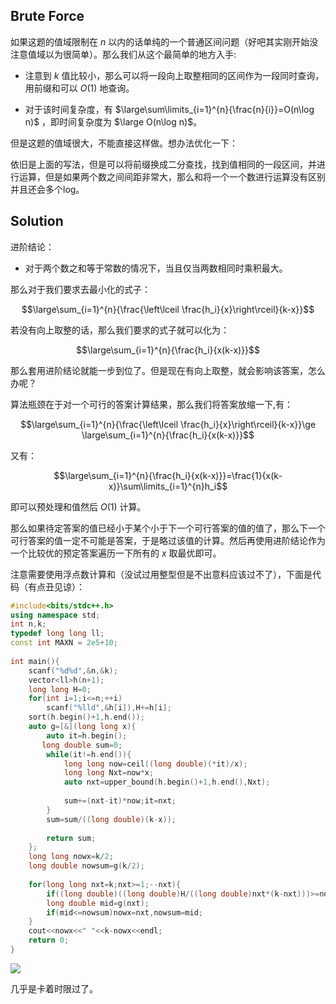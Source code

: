 ## Brute Force

如果这题的值域限制在 $n$ 以内的话单纯的一个普通区间问题（好吧其实刚开始没注意值域以为很简单）。那么我们从这个最简单的地方入手:

- 注意到 $k$ 值比较小，那么可以将一段向上取整相同的区间作为一段同时查询，用前缀和可以 $O(1)$ 地查询。

- 对于该时间复杂度，有 $\large\sum\limits_{i=1}^{n}{\frac{n}{i}}=O(n\log n)$ ，即时间复杂度为 $\large O(n\log n)$。

但是这题的值域很大，不能直接这样做。想办法优化一下：

依旧是上面的写法，但是可以将前缀换成二分查找，找到值相同的一段区间，并进行运算，但是如果两个数之间间距非常大，那么和将一个一个数进行运算没有区别并且还会多个log。

## Solution

进阶结论：

- 对于两个数之和等于常数的情况下，当且仅当两数相同时乘积最大。

那么对于我们要求去最小化的式子：

$$\large\sum_{i=1}^{n}{\frac{\left\lceil \frac{h_i}{x}\right\rceil}{k-x}}$$

若没有向上取整的话，那么我们要求的式子就可以化为：

$$\large\sum_{i=1}^{n}{\frac{h_i}{x(k-x)}}$$

那么套用进阶结论就能一步到位了。但是现在有向上取整，就会影响该答案，怎么办呢？

算法瓶颈在于对一个可行的答案计算结果，那么我们将答案放缩一下,有：

$$\large\sum_{i=1}^{n}{\frac{\left\lceil \frac{h_i}{x}\right\rceil}{k-x}}\ge \large\sum_{i=1}^{n}{\frac{h_i}{x(k-x)}}$$

又有：

$$\large\sum_{i=1}^{n}{\frac{h_i}{x(k-x)}}=\frac{1}{x(k-x)}\sum\limits_{i=1}^{n}h_i$$

即可以预处理和值然后 $O(1)$ 计算。

那么如果待定答案的值已经小于某个小于下一个可行答案的值的值了，那么下一个可行答案的值一定不可能是答案，于是略过该值的计算。然后再使用进阶结论作为一个比较优的预定答案遍历一下所有的 $x$ 取最优即可。

注意需要使用浮点数计算和（没试过用整型但是不出意料应该过不了），下面是代码（有点丑见谅）：

```cpp
#include<bits/stdc++.h>
using namespace std;
int n,k;
typedef long long ll;
const int MAXN = 2e5+10;
 
int main(){
    scanf("%d%d",&n,&k);
    vector<ll>h(n+1);
    long long H=0;
    for(int i=1;i<=n;++i)
        scanf("%lld",&h[i]),H+=h[i];
    sort(h.begin()+1,h.end());
    auto g=[&](long long x){
        auto it=h.begin();
       long double sum=0;
        while(it!=h.end()){
            long long now=ceil((long double)(*it)/x);
            long long Nxt=now*x;
            auto nxt=upper_bound(h.begin()+1,h.end(),Nxt);
 
            sum+=(nxt-it)*now;it=nxt;
        }
        sum=sum/((long double)(k-x));
        
        return sum;
    };
    long long nowx=k/2;
    long double nowsum=g(k/2);
    
    for(long long nxt=k;nxt>=1;--nxt){
        if((long double)((long double)H/((long double)nxt*(k-nxt)))>=nowsum)continue;
        long double mid=g(nxt);
        if(mid<=nowsum)nowx=nxt,nowsum=mid;
    }
    cout<<nowx<<" "<<k-nowx<<endl;
    return 0;
}


```

![](https://cdn.luogu.com.cn/upload/image_hosting/ozdkefb1.png)

几乎是卡着时限过了。